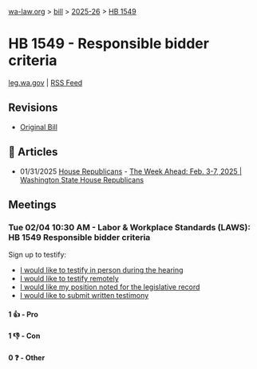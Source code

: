 [wa-law.org](/) > [bill](/bill/) > [2025-26](/bill/2025-26/) > [HB 1549](/bill/2025-26/hb/1549/)

# HB 1549 - Responsible bidder criteria
[leg.wa.gov](https://app.leg.wa.gov/billsummary?BillNumber=1549&Year=2025&Initiative=false) | [RSS Feed](./rss.xml)

## Revisions
* [Original Bill](1/)

## 📰 Articles
* 01/31/2025 [House Republicans](/org/house_republicans/) - [The Week Ahead: Feb. 3-7, 2025 | Washington State House Republicans](https://houserepublicans.wa.gov/week/the-week-ahead-feb-3-7-2025/#:~:text=HB%201549)

## Meetings
### Tue 02/04 10:30 AM - Labor & Workplace Standards (LAWS): HB 1549 Responsible bidder criteria
Sign up to testify:
* [I would like to testify in person during the hearing](https://app.leg.wa.gov/csi/Testifier/Add?chamber=House&mId=32682&aId=162704&caId=25451&tId=1)
* [I would like to testify remotely](https://app.leg.wa.gov/csi/Testifier/Add?chamber=House&mId=32682&aId=162704&caId=25451&tId=2)
* [I would like my position noted for the legislative record](https://app.leg.wa.gov/csi/Testifier/Add?chamber=House&mId=32682&aId=162704&caId=25451&tId=3)
* [I would like to submit written testimony](https://app.leg.wa.gov/csi/Testifier/Add?chamber=House&mId=32682&aId=162704&caId=25451&tId=4)

#### 1 👍 - Pro

#### 1 👎 - Con

#### 0 ❓ - Other

